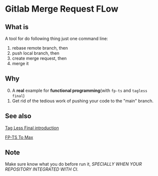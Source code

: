 # Gitlab Merge Request FLow

## What is
A tool for do following thing just one command line: 
 1. rebase remote branch, then
 2. push local branch, then
 3. create merge request, then
 4. merge it

## Why
0. A **real** example for **functional programming**(with `fp-ts` and `tagless final`) 
1. Get rid of the tedious work of pushing your code to the "main" branch.

## See also
[Tag Less Final introduction](https://dev.to/gcanti/functional-design-tagless-final-332k)

[FP-TS To Max](https://github.com/gcanti/fp-ts/blob/master/tutorials/fp-ts-to-the-max-II.ts)


## Note
Make sure know what you do before run it, *SPECIALLY WHEN YOUR REPOSITORY INTEGRATED WITH CI*.
